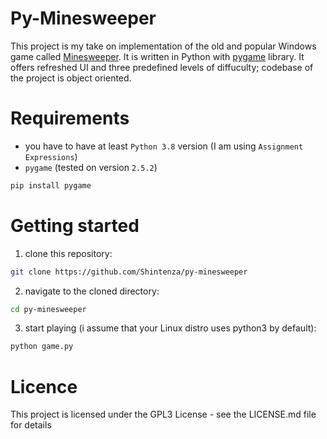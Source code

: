# Py-Minesweeper
This project is my take on implementation of the old and popular Windows game called [Minesweeper](https://en.wikipedia.org/wiki/Minesweeper_(video_game)). It is written in Python
with [pygame](https://www.pygame.org) library. It offers refreshed UI and three predefined levels of diffuculty; codebase of the project is object oriented.

# Requirements 
-  you have to have at least `Python 3.8` version (I am using `Assignment Expressions`)
- `pygame` (tested on version `2.5.2`)
```sh 
pip install pygame
```

# Getting started
1. clone this repository:
```sh
git clone https://github.com/Shintenza/py-minesweeper
```
2. navigate to the cloned directory:
```sh
cd py-minesweeper
```
3. start playing (i assume that your Linux distro uses python3 by default):
```sh
python game.py
```

# Licence
This project is licensed under the GPL3 License - see the LICENSE.md file for details
